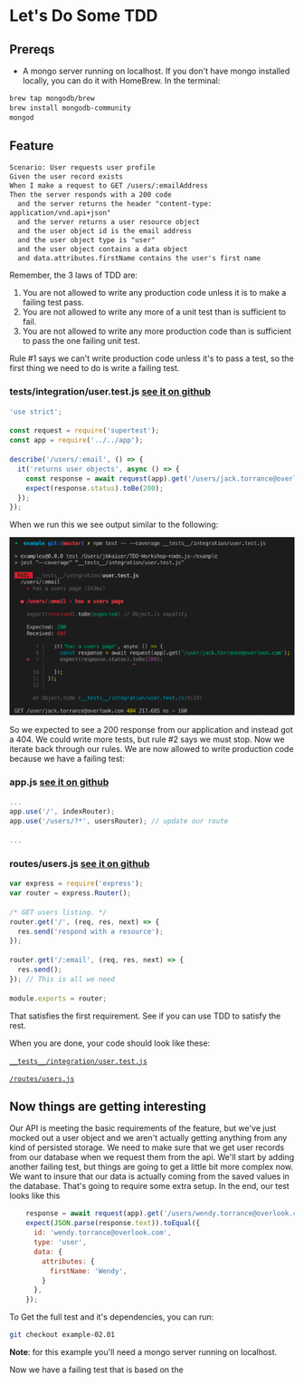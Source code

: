 # Let's Do Some TDD

## Prereqs

- A mongo server running on localhost. If you don't have mongo installed locally, you can do it with HomeBrew. In the terminal:
```bash
brew tap mongodb/brew
brew install mongodb-community
mongod
```

## Feature

```
Scenario: User requests user profile  
Given the user record exists  
When I make a request to GET /users/:emailAddress  
Then the server responds with a 200 code  
  and the server returns the header "content-type: application/vnd.api+json"  
  and the server returns a user resource object  
  and the user object id is the email address  
  and the user object type is "user"  
  and the user object contains a data object  
  and data.attributes.firstName contains the user's first name  
```

Remember,  the 3 laws of TDD are: 

1. You are not allowed to write any production code unless it is to make a failing test pass.
2. You are not allowed to write any more of a unit test than is sufficient to fail.
3. You are not allowed to write any more production code than is sufficient to pass the one failing unit test.

Rule #1 says we can't write production code unless it's to pass a test, so the first thing we need to do is write a failing test.

### __tests__/integration/user.test.js [see it on github](https://github.com/grizzly-atoms/TDD-Workshop-node.js-/blob/0f7bf974d97e3c0c62ac8af7b837cea24fbf1787/example/__tests__/integration/user.test.js#L1-L11)
```javascript
'use strict';

const request = require('supertest');
const app = require('../../app');

describe('/users/:email', () => {
  it('returns user objects', async () => {
    const response = await request(app).get('/users/jack.torrance@overlook.com');
    expect(response.status).toBe(200);
  });
});
```

When we run this we see output similar to the following:

![](04/04.1.png)

So we expected to see a 200 response from our application and instead got a 404. We could write more tests, but rule #2 says we must stop. Now we iterate back through our rules. We are now allowed to write production code because we have a failing test:

### app.js [see it on github](https://github.com/grizzly-atoms/TDD-Workshop-node.js-/blob/7afede1e826e062414e085559331e9aa066d1a36/example/app.js#L22-L23)
```javascript
...
app.use('/', indexRouter);
app.use('/users/?*', usersRouter); // update our route

...
```

### routes/users.js [see it on github](https://github.com/grizzly-atoms/TDD-Workshop-node.js-/blob/7afede1e826e062414e085559331e9aa066d1a36/example/routes/users.js#L9)
```javascript
var express = require('express');
var router = express.Router();

/* GET users listing. */
router.get('/', (req, res, next) => {
  res.send('respond with a resource');
});

router.get('/:email', (req, res, next) => {
  res.send();
}); // This is all we need

module.exports = router;
```

That satisfies the first requirement.  See if you can use TDD to satisfy the rest.

When you are done, your code should look like these:

[`__tests__/integration/user.test.js`](https://github.com/grizzly-atoms/TDD-Workshop-node.js-/blob/c56be3b2088c84154b98cf3012b58950558c03a8/example/__tests__/integration/user.test.js#L1-L23)

[`/routes/users.js`](https://github.com/grizzly-atoms/TDD-Workshop-node.js-/blob/c56be3b2088c84154b98cf3012b58950558c03a8/example/routes/users.js#L1-L21)

## Now things are getting interesting

Our API is meeting the basic requirements of the feature, but we've just mocked out a user object and we aren't actually getting anything from any kind of persisted storage. We need to make sure that we get user records from our database when we request them from the api. We'll start by adding another failing test, but things are going to get a little bit more complex now. We want to insure that our data is actually coming from the saved values in the database. That's going to require some extra setup. In the end, our test looks like this

```javascript
    response = await request(app).get('/users/wendy.torrance@overlook.com');
    expect(JSON.parse(response.text)).toEqual({
      id: 'wendy.torrance@overlook.com',
      type: 'user',
      data: {
        attributes: {
          firstName: 'Wendy',
        }
      },
    });
  ```

 To Get the full test and it's dependencies, you can run:

 ```bash
git checkout example-02.01
 ```

 __Note__: for this example you'll need a mongo server running on localhost.

 Now we have a failing test that is based on the 

